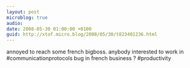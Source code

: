 ```yaml
---
layout: post
microblog: true
audio: 
date: 2008-05-30 01:00:00 +0100
guid: http://xtof.micro.blog/2008/05/30/t823401236.html
---
```

annoyed to reach some french bigboss. anybody interested to work in #communicationprotocols bug in french business ? #productivity
